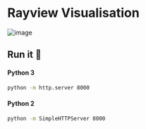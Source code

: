# Rayview Visualisation
 
![image](https://user-images.githubusercontent.com/43814396/172166049-644a5203-3214-4b93-b9f8-8f56bad7c093.png)

## Run it 🚀

#### Python 3
```bash
python -m http.server 8000
```

#### Python 2
```bash
python -m SimpleHTTPServer 8000
```
